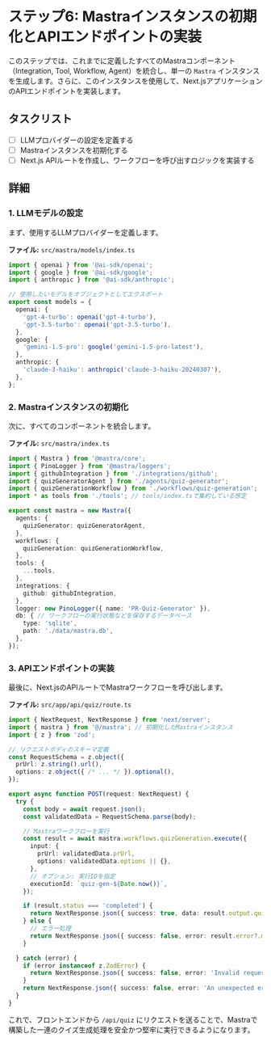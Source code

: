 # ステップ6: Mastraインスタンスの初期化とAPIエンドポイントの実装

このステップでは、これまでに定義したすべてのMastraコンポーネント（Integration, Tool, Workflow, Agent）を統合し、単一の `Mastra` インスタンスを生成します。さらに、このインスタンスを使用して、Next.jsアプリケーションのAPIエンドポイントを実装します。

## タスクリスト

- [ ] LLMプロバイダーの設定を定義する
- [ ] Mastraインスタンスを初期化する
- [ ] Next.js APIルートを作成し、ワークフローを呼び出すロジックを実装する

## 詳細

### 1. LLMモデルの設定

まず、使用するLLMプロバイダーを定義します。

**ファイル:** `src/mastra/models/index.ts`
```typescript
import { openai } from '@ai-sdk/openai';
import { google } from '@ai-sdk/google';
import { anthropic } from '@ai-sdk/anthropic';

// 使用したいモデルをオブジェクトとしてエクスポート
export const models = {
  openai: {
    'gpt-4-turbo': openai('gpt-4-turbo'),
    'gpt-3.5-turbo': openai('gpt-3.5-turbo'),
  },
  google: {
    'gemini-1.5-pro': google('gemini-1.5-pro-latest'),
  },
  anthropic: {
    'claude-3-haiku': anthropic('claude-3-haiku-20240307'),
  },
};
```

### 2. Mastraインスタンスの初期化

次に、すべてのコンポーネントを統合します。

**ファイル:** `src/mastra/index.ts`
```typescript
import { Mastra } from '@mastra/core';
import { PinoLogger } from '@mastra/loggers';
import { githubIntegration } from './integrations/github';
import { quizGeneratorAgent } from './agents/quiz-generator';
import { quizGenerationWorkflow } from './workflows/quiz-generation';
import * as tools from './tools'; // tools/index.tsで集約している想定

export const mastra = new Mastra({
  agents: {
    quizGenerator: quizGeneratorAgent,
  },
  workflows: {
    quizGeneration: quizGenerationWorkflow,
  },
  tools: {
    ...tools,
  },
  integrations: {
    github: githubIntegration,
  },
  logger: new PinoLogger({ name: 'PR-Quiz-Generator' }),
  db: { // ワークフローの実行状態などを保存するデータベース
    type: 'sqlite',
    path: './data/mastra.db',
  },
});
```

### 3. APIエンドポイントの実装

最後に、Next.jsのAPIルートでMastraワークフローを呼び出します。

**ファイル:** `src/app/api/quiz/route.ts`
```typescript
import { NextRequest, NextResponse } from 'next/server';
import { mastra } from '@/mastra'; // 初期化したMastraインスタンス
import { z } from 'zod';

// リクエストボディのスキーマ定義
const RequestSchema = z.object({
  prUrl: z.string().url(),
  options: z.object({ /* ... */ }).optional(),
});

export async function POST(request: NextRequest) {
  try {
    const body = await request.json();
    const validatedData = RequestSchema.parse(body);

    // Mastraワークフローを実行
    const result = await mastra.workflows.quizGeneration.execute({
      input: {
        prUrl: validatedData.prUrl,
        options: validatedData.options || {},
      },
      // オプション: 実行IDを指定
      executionId: `quiz-gen-${Date.now()}`,
    });

    if (result.status === 'completed') {
      return NextResponse.json({ success: true, data: result.output.quiz });
    } else {
      // エラー処理
      return NextResponse.json({ success: false, error: result.error?.message }, { status: 500 });
    }

  } catch (error) {
    if (error instanceof z.ZodError) {
      return NextResponse.json({ success: false, error: 'Invalid request data' }, { status: 400 });
    }
    return NextResponse.json({ success: false, error: 'An unexpected error occurred' }, { status: 500 });
  }
}
```

これで、フロントエンドから `/api/quiz` にリクエストを送ることで、Mastraで構築した一連のクイズ生成処理を安全かつ堅牢に実行できるようになります。
